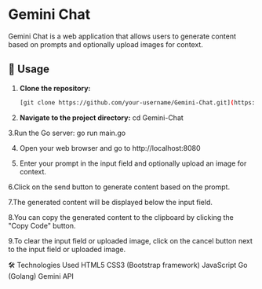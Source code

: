 # Gemini Chat

Gemini Chat is a web application that allows users to generate content based on prompts and optionally upload images for context.

## 🚀 Usage

1. **Clone the repository:**

   ```bash
   [git clone https://github.com/your-username/Gemini-Chat.git](https://github.com/Siddhesh9000/Gemini_Wrapper.git)

2. **Navigate to the project directory:**
  cd Gemini-Chat

3.Run the Go server:
  go run main.go
  
4. Open your web browser and go to http://localhost:8080
  
5. Enter your prompt in the input field and optionally upload an image for context.

6.Click on the send button to generate content based on the prompt.

7.The generated content will be displayed below the input field.

8.You can copy the generated content to the clipboard by clicking the "Copy Code" button.

9.To clear the input field or uploaded image, click on the cancel button next to the input field or uploaded image.



🛠️ Technologies Used
HTML5
CSS3 (Bootstrap framework)
JavaScript 
Go (Golang)
Gemini API
   
